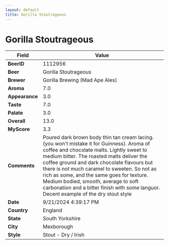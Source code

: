```yaml
---
layout: default
title: Gorilla Stoutrageous
---
```


# Gorilla Stoutrageous

| Field         | Value     |
|---------------|-----------|
| **BeerID** | 1112956 |
| **Beer** | Gorilla Stoutrageous |
| **Brewer** | Gorilla Brewing (Mad Ape Ales) |
| **Aroma** | 7.0 |
| **Appearance** | 3.0 |
| **Taste** | 7.0 |
| **Palate** | 3.0 |
| **Overall** | 13.0 |
| **MyScore** | 3.3 |
| **Comments** | Poured dark brown body thin tan cream lacing. (you won't mistake it for Guinness). Aroma of coffee and chocolate malts. Lightly sweet to medium bitter. The roasted malts deliver the coffee ground and dark chocolate flavours but there is not much caramel to sweeten. So not as rich as some, and the same goes for texture. Medium bodied, smooth, average to soft carbonation and a bitter finish with some languor. Decent example of the dry stout style |
| **Date** | 9/21/2024 4:39:17 PM |
| **Country** | England |
| **State** | South Yorkshire |
| **City** | Mexborough |
| **Style** | Stout - Dry / Irish |
